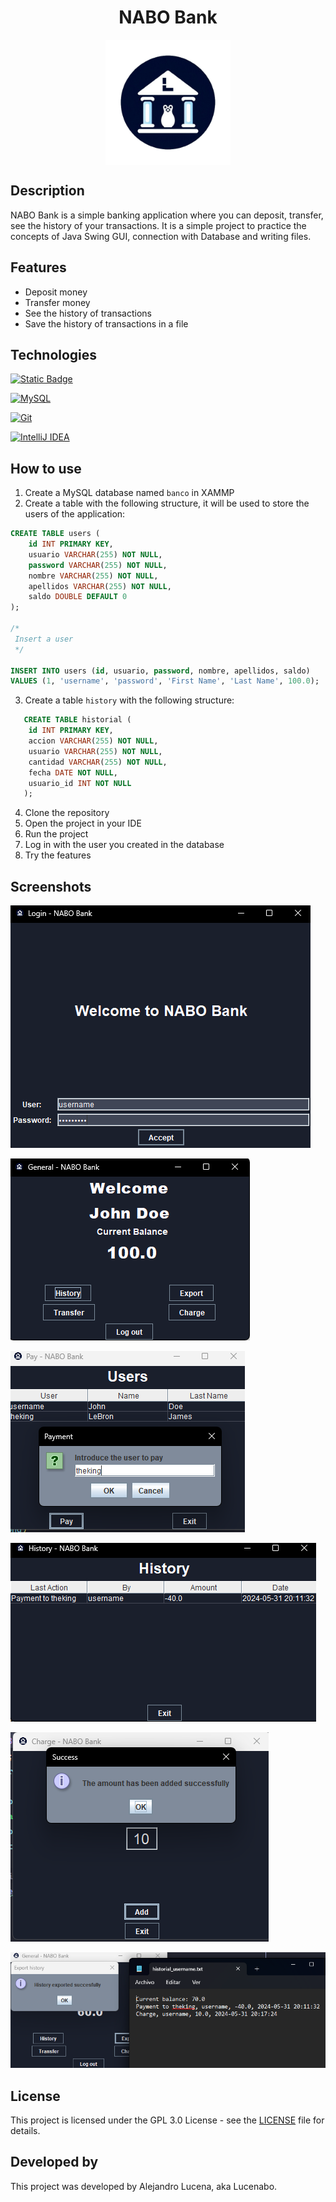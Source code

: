  <h1 style="display: flex; justify-content: center; align-items: center">NABO Bank</h1>

<img alt="Logo" height="200" src="/src/media/logo.png" width="200" style="display: flex; margin: auto"/>

## Description

NABO Bank is a simple banking application where you can deposit, transfer, see the history of your transactions.
It is a simple project to practice the concepts of Java Swing GUI, connection with Database and writing files.

## Features

- Deposit money
- Transfer money
- See the history of transactions
- Save the history of transactions in a file

## Technologies

[![Static Badge](https://img.shields.io/badge/Java-red?style=for-the-badge&logo=openjdk)]()

[![MySQL](https://img.shields.io/badge/mysql-4479A1.svg?style=for-the-badge&logo=mysql&logoColor=white)]()

[![Git](https://img.shields.io/badge/git-%23F05033.svg?style=for-the-badge&logo=git&logoColor=white)]()

[![IntelliJ IDEA](https://img.shields.io/badge/IntelliJ%20IDEA-000000.svg?style=for-the-badge&logo=intellij-idea&logoColor=white)]()

## How to use

1. Create a MySQL database named ``banco`` in XAMMP
2. Create a table with the following structure, it will be used to store the users of the application:

```sql
CREATE TABLE users (
    id INT PRIMARY KEY,
    usuario VARCHAR(255) NOT NULL,
    password VARCHAR(255) NOT NULL,
    nombre VARCHAR(255) NOT NULL,
    apellidos VARCHAR(255) NOT NULL,
    saldo DOUBLE DEFAULT 0
);

/*
 Insert a user
 */

INSERT INTO users (id, usuario, password, nombre, apellidos, saldo)
VALUES (1, 'username', 'password', 'First Name', 'Last Name', 100.0);
```

3. Create a table ``history`` with the following structure:

```sql
   CREATE TABLE historial (
    id INT PRIMARY KEY,
    accion VARCHAR(255) NOT NULL,
    usuario VARCHAR(255) NOT NULL,
    cantidad VARCHAR(255) NOT NULL,
    fecha DATE NOT NULL,
    usuario_id INT NOT NULL
   );
```

4. Clone the repository
5. Open the project in your IDE
6. Run the project
7. Log in with the user you created in the database
8. Try the features

## Screenshots

![Login](/src/media/screenshots/login.png)

![General](/src/media/screenshots/general.png)

![Transfer](/src/media/screenshots/pay.png)

![History](/src/media/screenshots/history.png)

![Deposit](/src/media/screenshots/charge.png)

![Export](/src/media/screenshots/export.png)

## License

This project is licensed under the GPL 3.0 License - see the [LICENSE](LICENSE) file for details.

## Developed by

This project was developed by Alejandro Lucena, aka Lucenabo.
